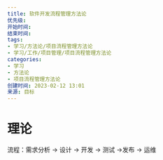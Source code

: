 ```yaml
---
title: 软件开发流程管理方法论
优先级: 
开始时间: 
结束时间: 
tags: 
- 学习/方法论/项目流程管理方法论
- 学习/工作/项目管理/项目流程管理方法论
categories:
- 学习
- 方法论
- 项目流程管理方法论
创建时间: 2023-02-12 13:01
来源: 目标
---
```

# 理论

流程：需求分析 -> 设计 -> 开发 -> 测试 ->发布 -> 运维